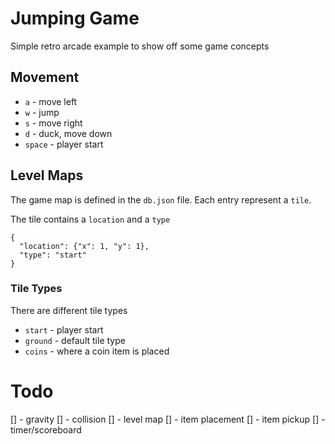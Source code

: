 # Jumping Game

Simple retro arcade example to show off some game concepts


## Movement

- `a` - move left
- `w` - jump
- `s` - move right
- `d` - duck, move down
- `space` - player start


## Level Maps

The game map is defined in the `db.json` file. Each entry represent a `tile`.

The tile contains a `location` and a `type`

```
{
  "location": {"x": 1, "y": 1},
  "type": "start"
}
```

### Tile Types

There are different tile types

- `start` - player start
- `ground` - default tile type
- `coins` - where a coin item is placed

# Todo

[] - gravity
[] - collision
[] - level map
[] - item placement
[] - item pickup
[] - timer/scoreboard
